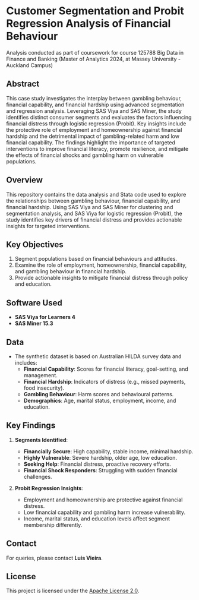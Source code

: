 # Customer Segmentation and Probit Regression Analysis of Financial Behaviour

Analysis conducted as part of coursework for course 125788 Big Data in Finance and Banking (Master of Analytics 2024, at Massey University - Auckland Campus)

## Abstract
This case study investigates the interplay between gambling behaviour, financial capability, and financial hardship using advanced segmentation and regression analysis. Leveraging SAS Viya and SAS Miner, the study identifies distinct consumer segments and evaluates the factors influencing financial distress through logistic regression (Probit). Key insights include the protective role of employment and homeownership against financial hardship and the detrimental impact of gambling-related harm and low financial capability. The findings highlight the importance of targeted interventions to improve financial literacy, promote resilience, and mitigate the effects of financial shocks and gambling harm on vulnerable populations.

## Overview
This repository contains the data analysis and Stata code used to explore the relationships between gambling behaviour, financial capability, and financial hardship. Using SAS Viya and SAS Miner for clustering and segmentation analysis, and SAS Viya for logistic regression (Probit), the study identifies key drivers of financial distress and provides actionable insights for targeted interventions.

## Key Objectives
1. Segment populations based on financial behaviours and attitudes.
2. Examine the role of employment, homeownership, financial capability, and gambling behaviour in financial hardship.
3. Provide actionable insights to mitigate financial distress through policy and education.

## Software Used
- **SAS Viya for Learners 4**
- **SAS Miner 15.3**

## Data
- The synthetic dataset is based on Australian HILDA survey data and includes:
  - **Financial Capability**: Scores for financial literacy, goal-setting, and management.
  - **Financial Hardship**: Indicators of distress (e.g., missed payments, food insecurity).
  - **Gambling Behaviour**: Harm scores and behavioural patterns.
  - **Demographics**: Age, marital status, employment, income, and education.

## Key Findings
1. **Segments Identified**:
   - **Financially Secure**: High capability, stable income, minimal hardship.
   - **Highly Vulnerable**: Severe hardship, older age, low education.
   - **Seeking Help**: Financial distress, proactive recovery efforts.
   - **Financial Shock Responders**: Struggling with sudden financial challenges.

2. **Probit Regression Insights**:
   - Employment and homeownership are protective against financial distress.
   - Low financial capability and gambling harm increase vulnerability.
   - Income, marital status, and education levels affect segment membership differently.

## Contact
For queries, please contact **Luis Vieira**.

## License
This project is licensed under the [Apache License 2.0](LICENSE).
